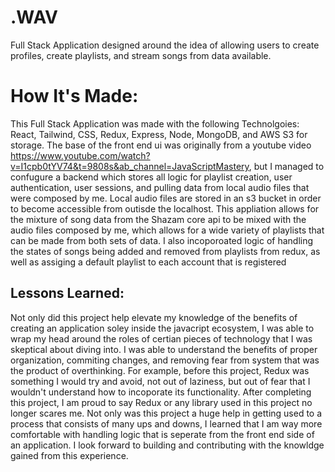 # .WAV

Full Stack Application designed around the idea of allowing users to create profiles, create playlists, and stream songs from data available.

# How It's Made:

This Full Stack Application was made with the following Technolgoies: React, Tailwind, CSS, Redux, Express, Node, MongoDB, and AWS S3 for storage. The base of the front end ui was originally from a youtube video https://www.youtube.com/watch?v=I1cpb0tYV74&t=9808s&ab_channel=JavaScriptMastery, but I managed to confugure a backend which stores all logic for playlist creation, user authentication, user sessions, and pulling data from local audio files that were composed by me. Local audio files are stored in an s3 bucket in order to become accessible from outisde the localhost. This appliation allows for the mixture of song data from the Shazam core api to be mixed with the audio files composed by me, which allows for a wide variety of playlists that can be made from both sets of data. I also incoporoated logic of handling the states of songs being added and removed from playlists from redux, as well as assiging a default playlist to each account that is registered


## Lessons Learned:

Not only did this project help elevate my knowledge of the benefits of creating an application soley inside the javacript ecosystem, I was able to wrap my head around the roles of certian pieces of technology that 
I was skeptical about diving into. I was able to understand the benefits of proper organization, commiting changes, and removing fear from system that was the product of overthinking. For example, before this project, Redux was something I would try and avoid, not out of laziness, but out of fear that I wouldn't understand how to incoporate its functionality. After completing this project, I am proud to say Redux or any library used in this project no longer scares me. Not only was this project a huge help in getting used to a process that consists of many ups and downs, I learned that I am way more comfortable with handling logic that is seperate from the front end side of an application. I look forward to building and contributing with the knowldge gained from this experience. 
